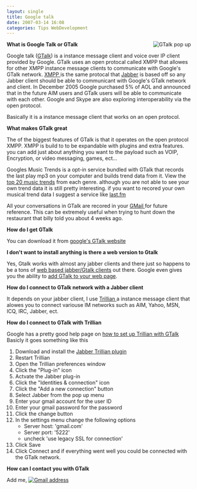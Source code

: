 ```yaml
---
layout: single
title: Google talk 
date: 2007-03-14 16:08
categories: Tips WebDevelopment
---
```

<a href="/public/uploads/2007/03/chat_popout.png" title="GTalk pop up"><img src="/public/uploads/2007/03/chat_popout.png" alt="GTalk pop up" align="right" /></a>

<strong>What is Google Talk or GTalk </strong>

Google talk (<a href="http://www.google.com/talk/">GTalk</a>) is a instance message client and voice over IP client provided by Google. GTalk uses an open protocal called XMPP that allowes for other XMPP instance message clients to communicate with Google's GTalk network. <a href="http://www.xmpp.org/">XMPP  </a>is the same protocal that <a href="http://en.wikipedia.org/wiki/Jabber">Jabber</a> is based off so any Jabber client should be able to communicant with Google's GTalk network and client. In December 2005 Google purchased 5% of AOL and announced that in the future AIM users and GTalk users will be able to communicate with each other. Google and Skype are also exploring interoperability via the open protocol.

Basically it is a instance message client that works on an open protocol.

<strong>What makes GTalk great</strong>

The of the biggest features of GTalk is that it operates on the open protocol XMPP. XMPP is build to to be expandable with plugins and extra features.  you can add just about anything you want to the payload such as VOIP, Encryption, or video messaging, games, ect...

Googles Music Trends is a opt-in service bundled with GTalk that records the last play mp3 on your computer and builds trend data from it.  View the <a href="http://www.google.com/trends/music">top 20 music trends</a> from each genre.  although you are not able to see your own trend data it is still pretty interesting.  if you want to recored your own musical trend data I suggest a service like <a href="http://www.last.fm/">last.fm</a>

All your conversations in GTalk are recored in your <a href="http://mail.google.com/mail/">GMail </a>for future reference. This can be extremely useful when trying to hunt down the restaurant that billy told you about 4 weeks ago.

<strong>How do I get GTalk</strong>

You can download it from <a href="http://www.google.com/talk/">google's GTalk website</a>

<strong>I don't want to install anything is there a web version to Gtalk </strong>

Yes, Gtalk works with almost any jabber clients and there just so happens to be a tons of <a href="http://www.abluestar.com/utilities/gtalk/">web based jabber/Gtalk clients</a> out there. Google even gives you the ability to <a href="http://gmodules.com/ig/creator">add GTalk to your web page</a>.

<strong>How do I connect to GTalk network with a Jabber client </strong>

It depends on your jabber client, I use <a href="http://www.ceruleanstudios.com/">Trillian </a>a instance message client that alowes you to connect variouse IM networks such as AIM, Yahoo, MSN, ICQ, IRC, Jabber, ect.

<strong>How do I connect to GTalk with Trillian  </strong>

Google has a pretty good help page on <a href="http://www.google.com/support/talk/bin/answer.py?answer=24077">how to set up Trillian with GTalk</a>
Basicly it goes something like this
<ol>
	<li>Download and install the <a href="http://ceruleanstudios.com/downloads/detail.php?item=313">Jabber Trillian plugin</a></li>
	<li>Restart Trillian</li>
	<li>Open the Trillian preferences window</li>
	<li>Click the "Plug-in" icon</li>
	<li>Actvate the Jabber plug-in</li>
	<li>Click the "Identities &amp; connection" icon</li>
	<li>Click the "Add a new connection" button</li>
	<li>Select Jabber from the pop up menu</li>
	<li>Enter your gmail account for the user ID</li>
	<li>Enter your gmail password for the password</li>
	<li>Click the change button</li>
	<li>In the settings menu change the following options
<ul>
	<li>Server host: 'gmail.com'</li>
	<li>Server port: '5222'</li>
	<li>uncheck 'use legacy SSL for connection'</li>
</ul>
</li>
	<li>Click Save</li>
	<li>Click Connect and if everything went well you could be connected with the GTalk network.</li>
</ol>
<strong>How can I contact you with GTalk </strong>

Add me,  <a href="/public/uploads/2007/03/funvills_email.png" title="Gmail address"><img src="/public/uploads/2007/03/funvills_email.png" alt="Gmail address" /></a>
